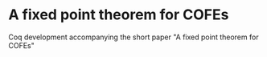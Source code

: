 # A fixed point theorem for COFEs

Coq development accompanying the short paper "A fixed point theorem for COFEs"
